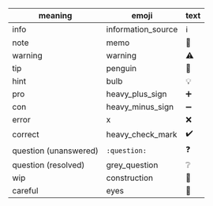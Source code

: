 | meaning | emoji | text |
|---------|-------|------|
| info | information_source |	:information_source: |
| note | memo	| :memo: |
| warning |	warning |	:warning: |
| tip |	penguin	| :penguin: |
| hint |	bulb |	:bulb: |
| pro |	heavy_plus_sign |	:heavy_plus_sign: |
| con |	heavy_minus_sign | :heavy_minus_sign: |
| error |	x	| :x: |
| correct |	heavy_check_mark |	:heavy_check_mark: |
| question (unanswered) |	`:question:` | :question: |
| question (resolved) |	grey_question	| :grey_question: |
| wip | construction | :construction: |
| careful | eyes | :eyes: |
